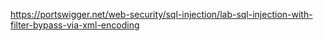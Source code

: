 https://portswigger.net/web-security/sql-injection/lab-sql-injection-with-filter-bypass-via-xml-encoding
